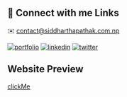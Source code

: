 
## 🔗 Connect with me Links
✉️ contact@siddharthapathak.com.np

[![portfolio](https://img.shields.io/badge/my_portfolio-000?style=for-the-badge&logo=ko-fi&logoColor=white)](https://siddharthapathak.com.np/)
[![linkedin](https://img.shields.io/badge/linkedin-0A66C2?style=for-the-badge&logo=linkedin&logoColor=white)](https://www.linkedin.com/in/siddharthapathak/)
[![twitter](https://img.shields.io/badge/twitter-1DA1F2?style=for-the-badge&logo=twitter&logoColor=white)](https://x.com/sidx404)


## Website Preview

[clickMe](https://siddhartha1104.github.io/sid/)

